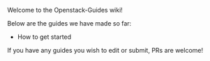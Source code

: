 Welcome to the Openstack-Guides wiki!

Below are the guides we have made so far:

* How to get started



If you have any guides you wish to edit or submit, PRs are welcome!